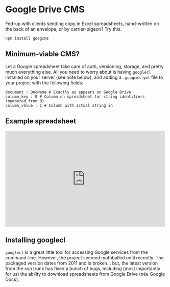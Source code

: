 # Google Drive CMS
Fed-up with clients sending copy in Excel spreadsheets, hand-written on the back of an envelope, or by carrier-pigeon? Try this.

```
npm install googcms
```

## Minimum-viable CMS?
Let a Google spreadsheet take care of auth, versioning, storage, and pretty much everything else. All you need to worry about is having `googlecl` installed on your server (see note below), and adding a `.googcms.yml` file to your project with the following fields:

```
document : DocName # Exactly as appears on Google Drive
column_key : 0 # Column on spreadsheet for string identifiers (numbered from 0)
column_value : 1 # Column with actual string in
```

## Example spreadsheet
<iframe width='500' height='300' frameborder='0' src='https://docs.google.com/spreadsheet/pub?key=0AgBCP8hZC0GXdE5TQlM0d0N2YURPM3RSMWQ2djNRZnc&output=html&widget=true'></iframe>

## Installing googlecl
`googlecl` is a great little tool for accessing Google services from the command-line. However, the project seemed mothballed until recently. The packaged version dates from 2011 and is broken... but, the latest version from the svn trunk has fixed a bunch of bugs, including (most importantly for us) the ability to download spreadsheets from Google Drive (née Google Docs).


